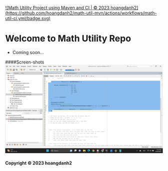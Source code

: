 [![Math Utility Project using Maven and CI | © 2023 hoangdanh2] (https://github.com/hoangdanh2/math-util-mvn/actions/workflows/math-util-ci.yml/badge.svg)](https://github.com/hoangdanh2/math-util-mvn/actions/workflows/math-util-ci.yml)

# Welcome to Math Utility Repo

* Coming soon...

####Screen-shots
![DDT Source with JUnit](https://github.com/hoangdanh2/math-util-mvn/blob/main/screenshots/DDT%20Source%20with%20JUnit.png)





#### Copyright &#169; 2023 hoangdanh2
